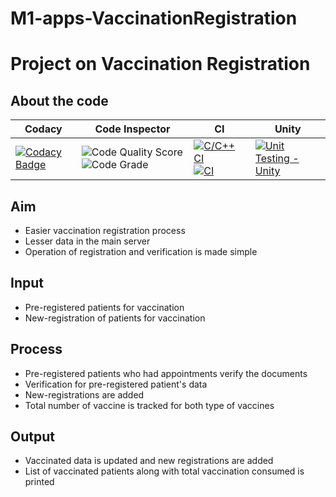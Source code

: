 # M1-apps-VaccinationRegistration
# Project on Vaccination Registration
## About the code
| Codacy | Code Inspector | CI | Unity |
| --- | --- | --- | --- |
| [![Codacy Badge](https://app.codacy.com/project/badge/Grade/07569e2a9c5c4c779999a416d6664d3a)](https://www.codacy.com/gh/MukeshkumarK/M1-App-VaccinationRegistration/dashboard?utm_source=github.com&amp;utm_medium=referral&amp;utm_content=MukeshkumarK/M1-App-VaccinationRegistration&amp;utm_campaign=Badge_Grade) | ![Code Quality Score](https://api.codiga.io/project/29811/status/svg) ![Code Grade](https://api.codiga.io/project/29811/score/svg) | [![C/C++ CI](https://github.com/MukeshkumarK/M1-App-VaccinationRegistration/actions/workflows/c-build.yml/badge.svg)](https://github.com/MukeshkumarK/M1-App-VaccinationRegistration/actions/workflows/c-build.yml) [![CI](https://github.com/MukeshkumarK/M1-App-VaccinationRegistration/actions/workflows/main.yml/badge.svg)](https://github.com/MukeshkumarK/M1-App-VaccinationRegistration/actions/workflows/main.yml) | [![Unit Testing - Unity](https://github.com/amithsnair11/StepIN_VaccineRegist/actions/workflows/unity.yml/badge.svg)](https://github.com/amithsnair11/StepIN_VaccineRegist/actions/workflows/unity.yml) |
## Aim
* Easier vaccination registration process
* Lesser data in the main server
* Operation of registration and verification is made simple
## Input
* Pre-registered patients for vaccination
* New-registration of patients for vaccination
## Process
* Pre-registered patients who had appointments verify the documents
* Verification for pre-registered patient's data
* New-registrations are added
* Total number of vaccine is tracked for both type of vaccines
## Output
* Vaccinated data is updated and new registrations are added 
* List of vaccinated patients along with total vaccination consumed is printed
